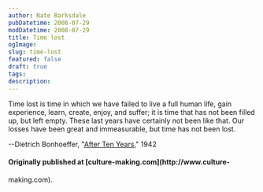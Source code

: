 ```yaml
---
author: Nate Barksdale
pubDatetime: 2008-07-29
modDatetime: 2008-07-29
title: Time lost
ogImage:
slug: time-lost
featured: false
draft: true
tags:
description:
---
```


Time lost is time in which we have failed to live a full human life, gain
experience, learn, create, enjoy, and suffer; it is time that has not been
filled up, but left empty. These last years have certainly not been like that.
Our losses have been great and immeasurable, but time has not been lost.

  

--Dietrich Bonhoeffer, "[After Ten
Years](http://books.google.com/books?id=q7pyQwhiUcQC&pg=PA256&dq=%22time+lost%22+bonhoeffer&ei=H2yPSPGfApzOswPFh5GzAg&client=firefox-a&sig=ACfU3U3f2oKmM5CxW1-n67W4-4qZJJ00jA#PPA256,M1),"
1942

#### Originally published at [culture-making.com](http://www.culture-
making.com).

